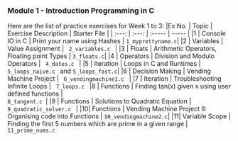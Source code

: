 ### Module 1 - Introduction Programming in C
Here are the list of practice exercises for Week 1 to 3:
|Ex No. | Topic | Exercise Description | Starter File |
| :---: | :---: | :----- | ----- |
|1 | Console IO in C | Print your name using Hashes | <code>1_myprettyname.c</code>|
|2 | Variables | Value Assignment | <code> 2_variables.c </code> |
|3 | Floats | Arithmetic Operators, Floating point Types | <code>3_floats.c</code>|
|4 | Operators | Division and Modulo Operators | <code> 4_dates.c </code> |
|5 | Iteration | Loops in C and Runtimes | <code> 5_loops_naive.c </code> and <code>5_loops_fast.c</code>|
|6 | Decision Making | Vending Machine Project | <code> 6_vendingmachine1.c </code> |
|7 | Iteration | Troubleshooting Infinite Loops | <code> 7_loops.c </code>
|8 | Functions | Finding tan(x) given x using user defined functions | <code> 8_tangent.c </code>|
|9 | Functions | Solutions to Quadratic Equation | <code> 9_quadratic_solver.c </code> |
|10| Functions | Vending Machine Project II: Organising code into Functions | <code>10_vendingmachine2.c</code>|
|11| Variable Scope |  Finding the first 5 numbers which are prime in a given range | <code>11_prime_nums.c</code>
